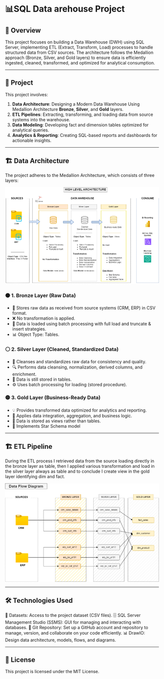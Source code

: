 # 📊SQL Data arehouse Project

## 📝 Overview

This project focuses on building a Data Warehouse (DWH) using SQL Server, implementing ETL (Extract, Transform, Load) processes to handle structured data from CSV sources. The architecture follows the Medallion approach (Bronze, Silver, and Gold layers) to ensure data is efficiently ingested, cleaned, transformed, and optimized for analytical consumption.

---

## 📖 Project

This project involves:

1. **Data Architecture**: Designing a Modern Data Warehouse Using Medallion Architecture **Bronze**, **Silver**, and **Gold** layers.
2. **ETL Pipelines**: Extracting, transforming, and loading data from source systems into the warehouse.
3. **Data Modeling**: Developing fact and dimension tables optimized for analytical queries.
4. **Analytics & Reporting**: Creating SQL-based reports and dashboards for actionable insights.

---

## 🏗 Data Architecture

The project adheres to the Medallion Architecture, which consists of three layers:

![Image Alt](https://github.com/StefanoN98/Data-Warehouse-Project-SQL-Server/blob/main/Docs/DWH%20Architecture%20.png?raw=true)


### 🟤 1. Bronze Layer (Raw Data)

- 📂 Stores raw data as received from source systems (CRM, ERP) in CSV format.
- ❌ No transformation is applied.
- 📌 Data is loaded using batch processing with full load and truncate & insert strategies.
- 📊 Object Type: Tables. 


### ⚪ 2. Silver Layer (Cleaned, Standardized Data)

- 🧹 Cleanses and standardizes raw data for consistency and quality.
- 🔍 Performs data cleansing, normalization, derived columns, and enrichment.
- 📌 Data is still stored in tables.
- ⚙ Uses batch processing for loading (stored procedure).


### 🟡 3. Gold Layer (Business-Ready Data)

- 💡 Provides transformed data optimized for analytics and reporting.
- 🔄 Applies data integration, aggregation, and business logic.
- 📌 Data is stored as views rather than tables.
- 🌟 Implements  Star Schema model

---

## 🏗 ETL Pipeline

During the ETL process I retrieved data from the source loading directly in the bronze layer as table, then I applied various transformation and load in the silver layer always as table and to conclude I create view in the gold layer identifying dim and fact.

![Image Alt](https://github.com/StefanoN98/Data-Warehouse-Project-SQL-Server/blob/main/Docs/Data%20Flow%20Diagram%20.png?raw=true
)

---

## 🛠 Technologies Used

📂 Datasets: Access to the project dataset (CSV files).
🗄 SQL Server Management Studio (SSMS): GUI for managing and interacting with databases.
🐙 Git Repository: Set up a GitHub account and repository to manage, version, and collaborate on your code efficiently.
📊 DrawIO: Design data architecture, models, flows, and diagrams.


---

## 📜 License

This project is licensed under the MIT License.
